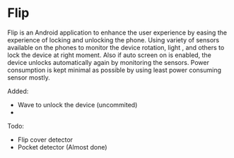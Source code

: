 # Flip
Flip is an Android application to enhance the user experience by easing the experience of locking and unlocking the phone.
Using variety of sensors available on the phones to monitor the device rotation, light , and others to lock the device at right moment.
Also if auto screen on is enabled, the device unlocks automatically again by monitoring the sensors. Power consumption is kept minimal as possible by using least power consuming sensor mostly.

Added:
* Wave to unlock the device (uncommited)
*

Todo:
* Flip cover detector
* Pocket detector (Almost done)
